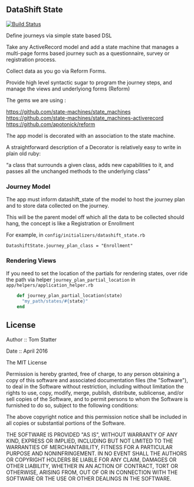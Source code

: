 ## DataShift State

[![Build Status](https://travis-ci.org/autotelik/datashift_state.svg?branch=master)](https://travis-ci.org/autotelik/datashift_state)

Define journeys via simple state based DSL

Take any ActiveRecord model and add a state machine that manages a multi-page forms based journey
such as a questionnaire, survey or registration process.

Collect data as you go via Reform Forms.

Provide high level syntactic sugar to program the journey steps, and manage the views and underlyiong forms (Reform)

The gems we are using :

https://github.com/state-machines/state_machines
https://github.com/state-machines/state_machines-activerecord
https://github.com/apotonick/reform

The app model is decorated with an association to the state machine.

A straightforward description of a Decorator is relatively easy to write in plain old ruby:

“a class that surrounds a given class, adds new capabilities to it, and passes all the unchanged methods to the underlying class”


### Journey Model

The app must inform datashift_state of the model to host the journey plan and to store data collected on the journey.


This will be the parent model off which all the data to be collected should hang, the concept is 
 like a Registration or Enrollment

For example, in `config/initializers/datashift_state.rb`

```
DatashiftState.journey_plan_class = "Enrollment"
```


### Rendering Views

If you need to set the location of the partials for rendering states, over ride the path via helper
`journey_plan_partial_location` in `app/helpers/application_helper.rb`

```ruby
    def journey_plan_partial_location(state)
      "my_path/states/#{state}"
    end
```

## License

Author ::   Tom Statter

Date ::     April 2016

The MIT License

Permission is hereby granted, free of charge, to any person obtaining a copy
of this software and associated documentation files (the "Software"), to deal
in the Software without restriction, including without limitation the rights
to use, copy, modify, merge, publish, distribute, sublicense, and/or sell
copies of the Software, and to permit persons to whom the Software is
furnished to do so, subject to the following conditions:

The above copyright notice and this permission notice shall be included in
all copies or substantial portions of the Software.

THE SOFTWARE IS PROVIDED "AS IS", WITHOUT WARRANTY OF ANY KIND, EXPRESS OR
IMPLIED, INCLUDING BUT NOT LIMITED TO THE WARRANTIES OF MERCHANTABILITY,
FITNESS FOR A PARTICULAR PURPOSE AND NONINFRINGEMENT. IN NO EVENT SHALL THE
AUTHORS OR COPYRIGHT HOLDERS BE LIABLE FOR ANY CLAIM, DAMAGES OR OTHER
LIABILITY, WHETHER IN AN ACTION OF CONTRACT, TORT OR OTHERWISE, ARISING FROM,
OUT OF OR IN CONNECTION WITH THE SOFTWARE OR THE USE OR OTHER DEALINGS IN
THE SOFTWARE.
